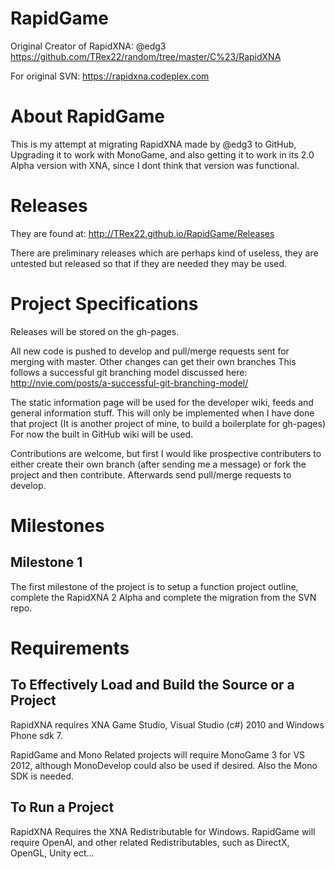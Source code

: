 RapidGame
========
Original Creator of RapidXNA: @edg3
https://github.com/TRex22/random/tree/master/C%23/RapidXNA

For original SVN:
https://rapidxna.codeplex.com 

About RapidGame
==============
This is my attempt at migrating RapidXNA made by @edg3 to GitHub,
Upgrading it to work with MonoGame, and also getting it to work 
in its 2.0 Alpha version with XNA, since I dont think that version
was functional.

Releases
========
They are found at:
http://TRex22.github.io/RapidGame/Releases

There are preliminary releases which are perhaps kind of useless, they are
untested but released so that if they are needed they may be used.

Project Specifications
======================
Releases will be stored on the gh-pages.

All new code is pushed to develop and pull/merge requests sent for
	merging with master.
Other changes can get their own branches
This follows a successful git branching model discussed here:
	http://nvie.com/posts/a-successful-git-branching-model/

The static information page will be used for the developer wiki,
feeds and general information stuff.
This will only be implemented when I have done that project
(It is another project of mine, to build a boilerplate for gh-pages)
For now the built in GitHub wiki will be used.

Contributions are welcome, but first I would like prospective contributers
to either create their own branch (after sending me a message) or fork the
project and then contribute. Afterwards send pull/merge requests to develop.

Milestones
==========

Milestone 1
-----------
The first milestone of the project is to setup a function project outline,
complete the RapidXNA 2 Alpha and complete the migration from the SVN repo.

Requirements
============

To Effectively Load and Build the Source or a Project
-----------------------------------------------------
RapidXNA requires XNA Game Studio, Visual Studio (c#) 2010 and Windows Phone 
sdk 7.

RapidGame and Mono Related projects will require MonoGame 3 for VS 2012, 
although MonoDevelop could also be used if desired. Also the Mono SDK is needed.

To Run a Project
----------------
RapidXNA Requires the XNA Redistributable for Windows.
RapidGame will require OpenAl, and other related Redistributables, such
as DirectX, OpenGL, Unity ect...
